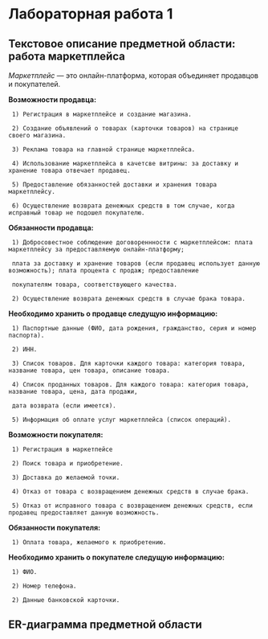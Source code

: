 # Лабораторная работа 1

## Текстовое описание предметной области: работа маркетплейса

*Маркетплейс* — это онлайн-платформа, которая объединяет продавцов и покупателей. 

**Возможности продавца:**

     1) Регистрация в маркетплейсе и создание магазина.
     
     2) Создание объявлений о товарах (карточки товаров) на странице своего магазина.

     3) Реклама товара на главной странице маркетплейса.

     4) Использование маркетплейса в качетсве витрины: за доставку и хранение товара отвечает продавец.

     5) Предоставление обязанностей доставки и хранения товара маркетплейсу.

     6) Осуществление возврата денежных средств в том случае, когда исправный товар не подошел покупателю.

**Обязанности продавца:**

     1) Добросовестное соблюдение договореннности с маркетплейсом: плата маркетплейсу за предоставляемую онлайн-платформу;
     
     плата за доставку и хранение товаров (если продавец использует данную возможность); плата процента с продаж; предоставление 
     
     покупателям товара, соответствующего качества.

     2) Осуществление возврата денежных средств в случае брака товара.

**Необходимо хранить о продавце следущую информацию:**

     1) Паспортные данные (ФИО, дата рождения, гражданство, серия и номер паспорта).
     
     2) ИНН.

     3) Список товаров. Для карточки каждого товара: категория товара, название товара, цен товара, описание товара.

     4) Список проданных товаров. Для каждого товара: категория товара, название товара, цена, дата продажи,
     
     дата возврата (если имеется).

     5) Информация об оплате услуг маркетплейса (список операций).

**Возможности покупателя:**

     1) Регистрация в маркетпейсе 

     2) Поиск товара и приобретение.

     3) Доставка до желаемой точки.

     4) Отказ от товара с возвращением денежных средств в случае брака.

     5) Отказ от исправного товара с возвращением денежных средств, если продавец предоставляет данную возможность.

**Обязанности покупателя:**

     1) Оплата товара, желаемого к приобретению.

**Необходимо хранить о покупателе следущую информацию:**

     1) ФИО.

     2) Номер телефона.

     2) Данные банковской карточки.

## ER-диаграмма предметной области



     







